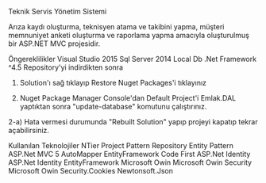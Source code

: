 Teknik Servis Yönetim Sistemi

Arıza kaydı oluşturma, teknisyen atama ve takibini yapma, müşteri memnuniyet anketi oluşturma ve raporlama yapma amacıyla oluşturulmuş bir ASP.NET MVC projesidir.

Öngereklilikler
Visual Studio 2015
Sql Server 2014 Local Db
.Net Framework ^4.5
Repository'yi indirdikten sonra
1) Solution'ı sağ tıklayıp Restore Nuget Packages'i tıklayınız

2) Nuget Package Manager Console'dan Default Project'i Emlak.DAL yaptıktan sonra "update-database" komutunu çalıştırınız.

2-a) Hata vermesi durumunda "Rebuilt Solution" yapıp projeyi kapatıp tekrar açabilirsiniz.

Kullanılan Teknolojiler
NTier Project Pattern
Repository Entity Pattern
ASP.Net MVC 5
AutoMapper
EntityFramework Code First
ASP.Net Identity
ASP.Net Identity EntityFramework
Microsoft Owin
Microsoft Owin Security
Microsoft Owin Security.Cookies
Newtonsoft.Json
